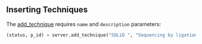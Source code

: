 ## Inserting Techniques

The [add_technique](http://deepblue.mpi-inf.mpg.de/api.html#api-add_technique) requires ```name``` and ```description``` parameters:


```python
(status, p_id) = server.add_technique("SOLiD ", "Sequencing by ligation", user_key)
```
